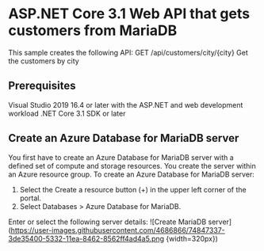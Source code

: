 # ASP.NET Core 3.1 Web API that gets customers from MariaDB
This sample creates the following API:
GET /api/customers/city/{city}	Get the customers by city

## Prerequisites
Visual Studio 2019 16.4 or later with the ASP.NET and web development workload
.NET Core 3.1 SDK or later

## Create an Azure Database for MariaDB server
You first have to create an Azure Database for MariaDB server with a defined set of compute and storage resources. You create the server within an Azure resource group.
To create an Azure Database for MariaDB server:
1.	Select the Create a resource button (+) in the upper left corner of the portal.
2.	Select Databases > Azure Database for MariaDB. 

Enter or select the following server details:
![Create MariaDB server](https://user-images.githubusercontent.com/4686866/74847337-3de35400-5332-11ea-8462-8562ff4ad4a5.png  {width=320px})
